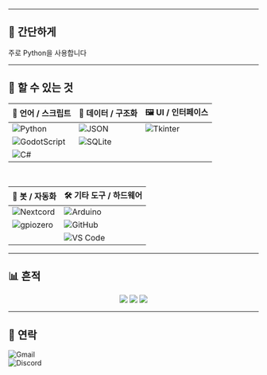 <!--<p align="center">
  <img src="" width="1000" height="300" style="object-fit: cover;" />
  <br><sub>🎨 Banner generated with AI</sub>
</p><!-->

---

## 🌙 간단하게
주로 Python을 사용합니다

---

## 🧩 할 수 있는 것
| 🧠 언어 / 스크립트 | 📁 데이터 / 구조화 | 🖼️ UI / 인터페이스 |
|------------------|------------------|------------------|
| ![Python](https://img.shields.io/badge/Python-3776AB?style=for-the-badge&logo=python&logoColor=white) | ![JSON](https://img.shields.io/badge/JSON-5E5C5C?style=for-the-badge&logo=json&logoColor=white) | ![Tkinter](https://img.shields.io/badge/Tkinter-%23121011?style=for-the-badge&logo=python&logoColor=white) |
| ![GodotScript](https://img.shields.io/badge/GodotScript-478CBF?style=for-the-badge&logo=godot-engine&logoColor=white) | ![SQLite](https://img.shields.io/badge/SQLite-003B57?style=for-the-badge&logo=sqlite&logoColor=white) |  |
| ![C#](https://img.shields.io/badge/C%23-239120?style=for-the-badge&logo=c-sharp&logoColor=white) | | |

<br>

| 🤖 봇 / 자동화 | 🛠️ 기타 도구 / 하드웨어 |
|--------------|------------------------|
| ![Nextcord](https://img.shields.io/badge/Nextcord-5865F2?style=for-the-badge&logo=discord&logoColor=white) | ![Arduino](https://img.shields.io/badge/Arduino-00979D?style=for-the-badge&logo=arduino&logoColor=white) |
| ![gpiozero](https://img.shields.io/badge/gpiozero-558B2F?style=for-the-badge&logo=raspberry-pi&logoColor=white) | ![GitHub](https://img.shields.io/badge/GitHub-181717?style=for-the-badge&logo=github&logoColor=white) |
|  | ![VS Code](https://img.shields.io/badge/VS_Code-007ACC?style=for-the-badge&logo=visual-studio-code&logoColor=white) |

---

## 📊 흔적
<p align="center">
  <img src="https://github-readme-stats.vercel.app/api?username=AtiBabo&show_icons=true&theme=transparent&hide_border=true&icon_color=9b9b9b&text_color=cccccc" />
  <img src="https://github-readme-stats.vercel.app/api/top-langs/?username=AtiBabo&layout=compact&theme=transparent&hide_border=true&text_color=cccccc" />
  <img src="https://github-readme-streak-stats.herokuapp.com/?user=AtiBabo&theme=dark&hide_border=true&date_format=M%20j%5B%2C%20Y%5D" />
</p>

---

## 📃 연락
![Gmail](https://img.shields.io/badge/Gmail-keh09523@gmail.com-D14836?style=for-the-badge&logo=gmail&logoColor=white)<br>
![Discord](https://img.shields.io/badge/Discord-itcomputer-5865F2?style=for-the-badge&logo=discord&logoColor=white)
